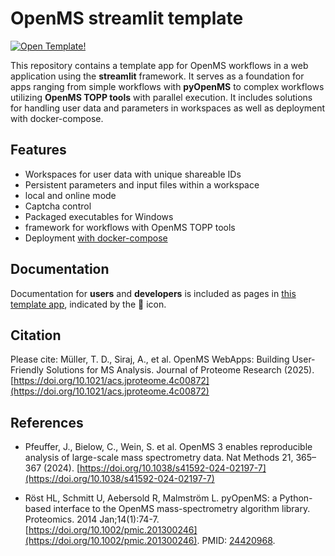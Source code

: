 # OpenMS streamlit template 

[![Open Template!](https://static.streamlit.io/badges/streamlit_badge_black_white.svg)](https://abi-services.cs.uni-tuebingen.de/streamlit-template/)

This repository contains a template app for OpenMS workflows in a web application using the **streamlit** framework. It serves as a foundation for apps ranging from simple workflows with **pyOpenMS** to complex workflows utilizing **OpenMS TOPP tools** with parallel execution. It includes solutions for handling user data and parameters in workspaces as well as deployment with docker-compose.

## Features

- Workspaces for user data with unique shareable IDs
- Persistent parameters and input files within a workspace
- local and online mode
- Captcha control
- Packaged executables for Windows
- framework for workflows with OpenMS TOPP tools
- Deployment [with docker-compose](https://github.com/OpenMS/streamlit-deployment)

## Documentation

Documentation for **users** and **developers** is included as pages in [this template app](https://abi-services.cs.uni-tuebingen.de/streamlit-template/), indicated by the 📖 icon.

## Citation

Please cite:
Müller, T. D., Siraj, A., et al. OpenMS WebApps: Building User-Friendly Solutions for MS Analysis. Journal of Proteome Research (2025). [https://doi.org/10.1021/acs.jproteome.4c00872](https://doi.org/10.1021/acs.jproteome.4c00872)

## References

- Pfeuffer, J., Bielow, C., Wein, S. et al. OpenMS 3 enables reproducible analysis of large-scale mass spectrometry data. Nat Methods 21, 365–367 (2024). [https://doi.org/10.1038/s41592-024-02197-7](https://doi.org/10.1038/s41592-024-02197-7)

- Röst HL, Schmitt U, Aebersold R, Malmström L. pyOpenMS: a Python-based interface to the OpenMS mass-spectrometry algorithm library. Proteomics. 2014 Jan;14(1):74-7. [https://doi.org/10.1002/pmic.201300246](https://doi.org/10.1002/pmic.201300246). PMID: [24420968](https://pubmed.ncbi.nlm.nih.gov/24420968/).


